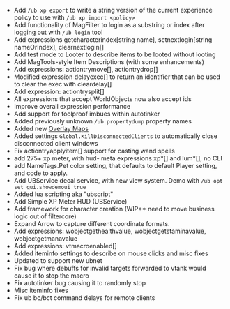 - Add `/ub xp export` to write a string version of the current experience policy to use with `/ub xp import <policy>`
- Add functionality of MagFilter to login as a substring or index after logging out with `/ub login` tool
- Add expressions getcharacterindex[string name], setnextlogin[string nameOrIndex], clearnextlogin[]
- Add test mode to Looter to describe items to be looted without looting
- Add MagTools-style Item Descriptions (with some enhancements)
- Add expressions: actiontrymove[], actiontrydrop[]
- Modified expression delayexec[] to return an identifier that can be used to clear the exec with cleardelay[]
- Add expression: actiontrysplit[]
- All expressions that accept WorldObjects now also accept ids
- Improve overall expression performance
- Add support for foolproof imbues within autotinker
- Added previously unknown `/ub propertydump` property names
- Added new [Overlay Maps](/docs/tools/OverlayMaps/)
- Added settings `Global.KillDisconnectedClients` to automatically close disconnected client windows
- Fix actiontryapplyitem[] support for casting wand spells
- add 275+ xp meter, with hud- meta expressions xp*[] and lum*[], no CLI
- add NameTags.Pet color setting, that defaults to default Player setting, and code to apply.
- Add UBService decal service, with new view system. Demo with `/ub opt set gui.showdemoui true`
- Added lua scripting aka "ubscript"
- Add Simple XP Meter HUD (UBService)
- Add framework for character creation (WIP** need to move business logic out of filtercore)
- Expand Arrow to capture different coordinate formats.
- Add expressions: wobjectgethealthvalue, wobjectgetstaminavalue, wobjectgetmanavalue
- Add expressions: vtmacroenabled[]
- Added iteminfo settings to describe on mouse clicks and misc fixes
- Updated to support new ubnet
- Fix bug where debuffs for invalid targets forwarded to vtank would cause it to stop the macro
- Fix autotinker bug causing it to randomly stop
- Misc iteminfo fixes
- Fix ub bc/bct command delays for remote clients